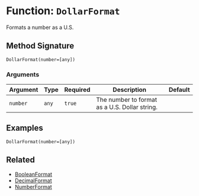 [comment]: # (Note: This documentation is generated dynamically in the build process.  To modify the contents, change the javadoc on the _invoke method of the BIF class)

# Function: `DollarFormat`

Formats a number as a U.S.

## Method Signature
```
DollarFormat(number=[any])
```
### Arguments

| Argument | Type | Required | Description | Default |
|----------|------|----------|-------------|---------|
| `number` | `any` | `true` | The number to format as a U.S. Dollar string. |  |

## Examples

```
DollarFormat(number=[any])
```

## Related
  * [BooleanFormat](./BooleanFormat.md)
  * [DecimalFormat](./DecimalFormat.md)
  * [NumberFormat](./NumberFormat.md)
